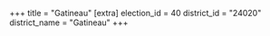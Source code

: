 +++
title = "Gatineau"
[extra]
election_id = 40
district_id = "24020"
district_name = "Gatineau"
+++
